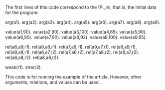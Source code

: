 The first lines of this code correspond to the \Pi_ini, that is, the initial data for the program:

arg(a1).
arg(a2).
arg(a3).
arg(a4).
arg(a5).
arg(a6).
arg(a7).
arg(a8).
arg(a9).

value(a1,90).
value(a2,90).
value(a3,100).
value(a4,65).
value(a5,90).
value(a6,90).
value(a7,90).
value(a8,92).
value(a8,100).
value(a9,65).


rel(a6,a9,r1).
rel(a9,a6,r1).
rel(a7,a9,r1).
rel(a9,a7,r1).
rel(a8,a9,r1).
rel(a9,a8,r1).
rel(a6,a7,r2).
rel(a7,a6,r2).
rel(a7,a8,r2).
rel(a8,a7,r2).
rel(a6,a8,r2).
rel(a8,a6,r2).

weak(r1).
stre(r2).

This code is for running the example of the article. However, other arguments, relations, and values can be used.
